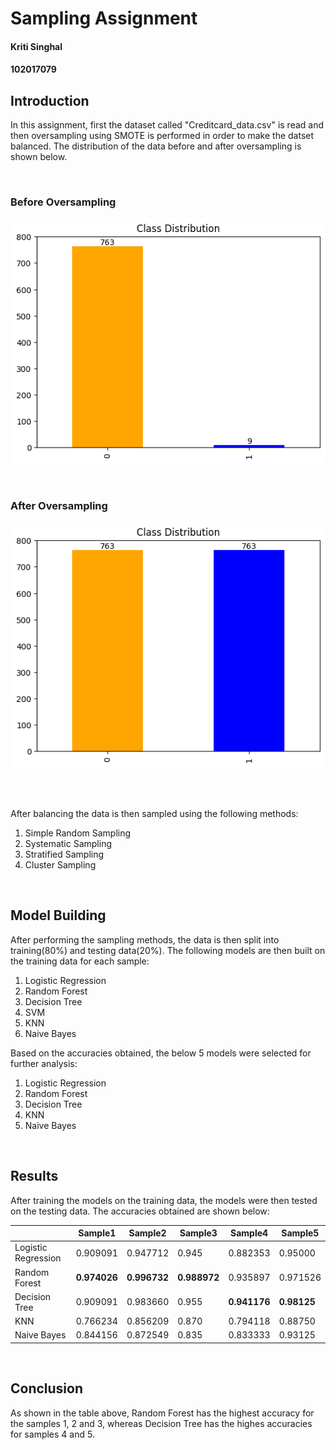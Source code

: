 # Sampling Assignment

#### Kriti Singhal

#### 102017079

## Introduction

In this assignment, first the dataset called "Creditcard_data.csv" is read and then oversampling using SMOTE is performed in order to make the datset balanced. The distribution of the data before and after oversampling is shown below.

<br>

### Before Oversampling

![Before Oversampling](./before_smote.png)

<br>

### After Oversampling

![After Oversampling](./after_smote.png)

<br>
<br>

After balancing the data is then sampled using the following methods:

1. Simple Random Sampling
2. Systematic Sampling
3. Stratified Sampling
4. Cluster Sampling

<br>

## Model Building

After performing the sampling methods, the data is then split into training(80%) and testing data(20%). The following models are then built on the training data for each sample:

1. Logistic Regression
2. Random Forest
3. Decision Tree
4. SVM
5. KNN
6. Naive Bayes

Based on the accuracies obtained, the below 5 models were selected for further analysis:

1. Logistic Regression
2. Random Forest
3. Decision Tree
4. KNN
5. Naive Bayes

<br>

## Results

After training the models on the training data, the models were then tested on the testing data. The accuracies obtained are shown below:

<!-- Table of accuracies -->

|                     | Sample1      | Sample2      | Sample3      | Sample4      | Sample5     |
| ------------------- | ------------ | ------------ | ------------ | ------------ | ----------- |
| Logistic Regression | 0.909091     | 0.947712     | 0.945        | 0.882353     | 0.95000     |
| Random Forest       | **0.974026** | **0.996732** | **0.988972** | 0.935897     | 0.971526    |
| Decision Tree       | 0.909091     | 0.983660     | 0.955        | **0.941176** | **0.98125** |
| KNN                 | 0.766234     | 0.856209     | 0.870        | 0.794118     | 0.88750     |
| Naive Bayes         | 0.844156     | 0.872549     | 0.835        | 0.833333     | 0.93125     |

<br>

## Conclusion

As shown in the table above, Random Forest has the highest accuracy for the samples 1, 2 and 3, whereas Decision Tree has the highes accuracies for samples 4 and 5.
